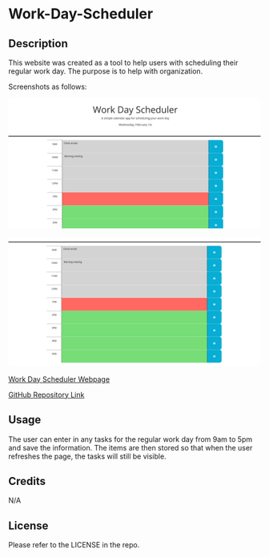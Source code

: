 # Work-Day-Scheduler

## Description

This website was created as a tool to help users with scheduling their regular work day. The purpose is to help with organization.

Screenshots as follows:

![Screenshot](./Assets/Images/Screenshot1.jpg)

![Screenshot](./Assets/Images/Screenshot2.jpg)



[Work Day Scheduler Webpage](https://jmcdlungren.github.io/Work-Day-Scheduler/)

[GitHub Repository Link](https://github.com/jmcdlungren/Work-Day-Scheduler)

## Usage

The user can enter in any tasks for the regular work day from 9am to 5pm and save the information. The items are then stored so that when the user refreshes the page, the tasks will still be visible.


## Credits

N/A

## License

Please refer to the LICENSE in the repo.